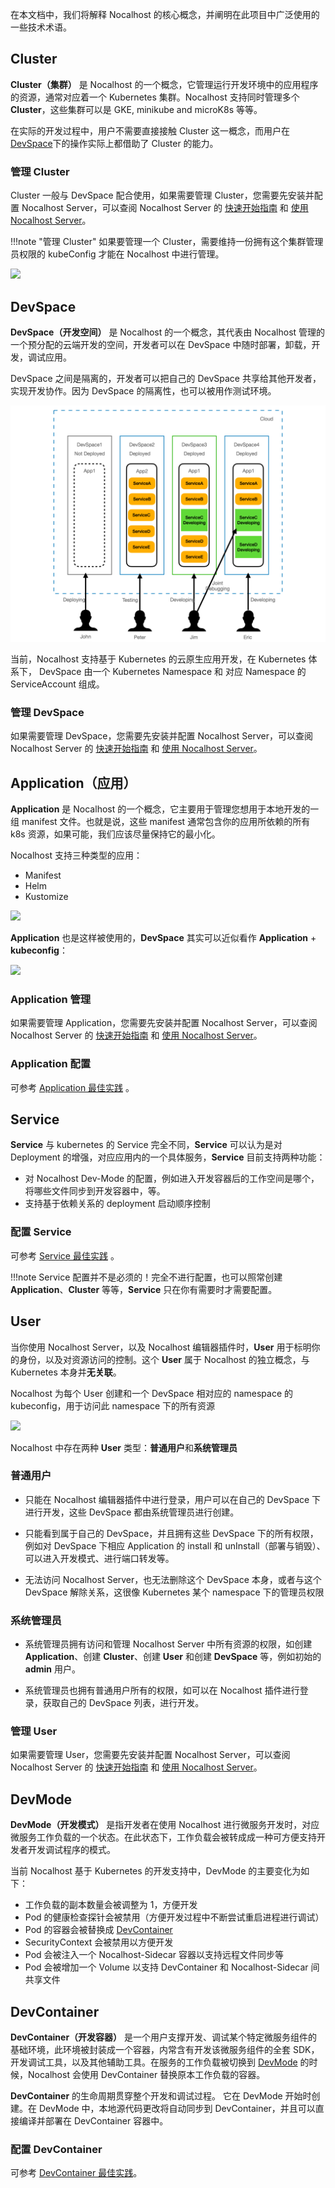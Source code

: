 在本文档中，我们将解释 Nocalhost 的核心概念，并阐明在此项目中广泛使用的一些技术术语。

## Cluster

**Cluster（集群）** 是 Nocalhost 的一个概念，它管理运行开发环境中的应用程序的资源，通常对应着一个 Kubernetes 集群。Nocalhost 支持同时管理多个 **Cluster**，这些集群可以是 GKE, minikube and microK8s 等等。

在实际的开发过程中，用户不需要直接接触 Cluster 这一概念，而用户在 [DevSpace](#devspace)下的操作实际上都借助了 Cluster 的能力。

### 管理 Cluster 

Cluster 一般与 DevSpace 配合使用，如果需要管理 Cluster，您需要先安装并配置 Nocalhost Server，可以查阅 Nocalhost Server 的 [快速开始指南](../server/quick-start) 和 [使用 Nocalhost Server](../server/using-server)。

!!!note "管理 Cluster"
    如果要管理一个 Cluster，需要维持一份拥有这个集群管理员权限的 kubeConfig 才能在 Nocalhost 中进行管理。

[![](../assets/images/concept/cluster.png)](../assets/images/concept/cluster.png)

## DevSpace

**DevSpace（开发空间）** 是 Nocalhost 的一个概念，其代表由 Nocalhost 管理的一个预分配的云端开发的空间，开发者可以在 DevSpace 中随时部署，卸载，开发，调试应用。

DevSpace 之间是隔离的，开发者可以把自己的 DevSpace 共享给其他开发者，实现开发协作。因为 DevSpace 的隔离性，也可以被用作测试环境。

[![](../assets/images/concept/devspace-concept.png)](../assets/images/concept/devspace-concept.png)

当前，Nocalhost 支持基于 Kubernetes 的云原生应用开发，在 Kubernetes 体系下， DevSpace 由一个 Kubernetes Namespace 和 对应 Namespace 的 ServiceAccount 组成。

### 管理 DevSpace

如果需要管理 DevSpace，您需要先安装并配置 Nocalhost Server，可以查阅 Nocalhost Server 的 [快速开始指南](../server/quick-start) 和 [使用 Nocalhost Server](../server/using-server)。

## Application（应用）

**Application** 是 Nocalhost 的一个概念，它主要用于管理您想用于本地开发的一组 manifest 文件。也就是说，这些 manifest 通常包含你的应用所依赖的所有 k8s 资源，如果可能，我们应该尽量保持它的最小化。

Nocalhost 支持三种类型的应用：

* Manifest
* Helm
* Kustomize

[![](../assets/images/concept/manifest-and-kubeconfig.png)](../assets/images/concept/manifest-and-kubeconfig.png)

**Application** 也是这样被使用的，**DevSpace** 其实可以近似看作 **Application** + **kubeconfig**：

[![](../assets/images/concept/application-and-space.png)](../assets/images/concept/application-and-space.png)

### Application 管理

如果需要管理 Application，您需要先安装并配置 Nocalhost Server，可以查阅 Nocalhost Server 的 [快速开始指南](../server/quick-start) 和 [使用 Nocalhost Server](../server/using-server)。

### Application 配置

可参考 [Application 最佳实践](./best-practice/application-best.md) 。

## Service

**Service** 与 kubernetes 的 Service 完全不同，**Service** 可以认为是对 Deployment 的增强，对应应用内的一个具体服务，**Service** 目前支持两种功能：

- 对 Nocalhost Dev-Mode 的配置，例如进入开发容器后的工作空间是哪个，将哪些文件同步到开发容器中，等。
- 支持基于依赖关系的 deployment 启动顺序控制

### 配置 Service

可参考 [Service 最佳实践](./best-practice/service-best) 。

!!!note
    Service 配置并不是必须的！完全不进行配置，也可以照常创建 **Application**、**Cluster** 等等，**Service** 只在你有需要时才需要配置。

## User

当你使用 Nocalhost Server，以及 Nocalhost 编辑器插件时，**User** 用于标明你的身份，以及对资源访问的控制。这个 **User** 属于 Nocalhost 的独立概念，与 Kubernetes 本身并**无关联**。

Nocalhost 为每个 User 创建和一个 DevSpace 相对应的 namespace 的 kubeconfig，用于访问此 namespace 下的所有资源

[![](../assets/images/concept/user-and-space.png)](../assets/images/concept/user-and-space.png)

Nocalhost 中存在两种  **User** 类型：**普通用户**和**系统管理员**

### 普通用户

- 只能在 Nocalhost 编辑器插件中进行登录，用户可以在自己的 DevSpace 下进行开发，这些 DevSpace 都由系统管理员进行创建。

- 只能看到属于自己的 DevSpace，并且拥有这些 DevSpace 下的所有权限，例如对 DevSpace 下相应 Application 的 install 和 unInstall（部署与销毁）、可以进入开发模式、进行端口转发等。

- 无法访问 Nocalhost Server，也无法删除这个 DevSpace 本身，或者与这个 DevSpace 解除关系，这很像 Kubernetes 某个 namespace 下的管理员权限

### 系统管理员

- 系统管理员拥有访问和管理 Nocalhost Server 中所有资源的权限，如创建 **Application**、创建 **Cluster**、创建 **User** 和创建 **DevSpace** 等，例如初始的 **admin** 用户。

- 系统管理员也拥有普通用户所有的权限，如可以在 Nocalhost 插件进行登录，获取自己的 DevSpace 列表，进行开发。

### 管理 User

如果需要管理 User，您需要先安装并配置 Nocalhost Server，可以查阅 Nocalhost Server 的 [快速开始指南](../server/quick-start) 和 [使用 Nocalhost Server](../server/using-server)。

## DevMode

**DevMode（开发模式）** 是指开发者在使用 Nocalhost 进行微服务开发时，对应微服务工作负载的一个状态。在此状态下，工作负载会被转成成一种可方便支持开发者开发调试程序的模式。

当前 Nocalhost 基于 Kubernetes 的开发支持中，DevMode 的主要变化为如下：

- 工作负载的副本数量会被调整为 1，方便开发
- Pod 的健康检查探针会被禁用（方便开发过程中不断尝试重启进程进行调试）
- Pod 的容器会被替换成 [DevContainer](#devcontainer)
- SecurityContext 会被禁用以方便开发
- Pod 会被注入一个 Nocalhost-Sidecar 容器以支持远程文件同步等
- Pod 会被增加一个 Volume 以支持 DevContainer 和 Nocalhost-Sidecar 间共享文件

## DevContainer

**DevContainer（开发容器）** 是一个用户支撑开发、调试某个特定微服务组件的基础环境，此环境被封装成一个容器，内常含有开发该微服务组件的全套 SDK，开发调试工具，以及其他辅助工具。在服务的工作负载被切换到 [DevMode](#devmode) 的时候，Nocalhost 会使用 DevContainer 替换原本工作负载的容器。

**DevContainer** 的生命周期贯穿整个开发和调试过程。 它在 DevMode 开始时创建。在 DevMode 中，本地源代码更改将自动同步到 DevContainer，并且可以直接编译并部署在 DevContainer 容器中。 

### 配置 DevContainer

可参考  [DevContainer 最佳实践](./best-practice/devcontainer-best)。
